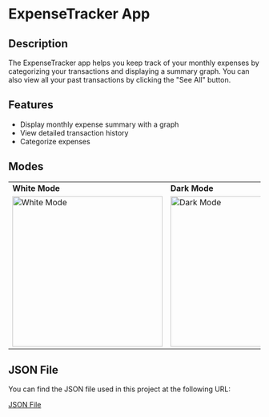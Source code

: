 # ExpenseTracker App

## Description
The ExpenseTracker app helps you keep track of your monthly expenses by categorizing your transactions and displaying a summary graph. You can also view all your past transactions by clicking the "See All" button.

## Features
- Display monthly expense summary with a graph
- View detailed transaction history
- Categorize expenses

## Modes
<table>
  <tr>
    <td><b>White Mode</b></td>
    <td><b>Dark Mode</b></td>
  </tr>
  <tr>
    <td>
      <a href="https://github.com/user-attachments/assets/b1433da2-d018-4308-a3c9-89550fb38454">
        <img src="https://github.com/user-attachments/assets/b1433da2-d018-4308-a3c9-89550fb38454" alt="White Mode" width="300">
      </a>
    </td>
    <td>
      <a href="https://github.com/user-attachments/assets/62d5a958-6185-4384-9de8-376fdac0273f">
        <img src="https://github.com/user-attachments/assets/62d5a958-6185-4384-9de8-376fdac0273f" alt="Dark Mode" width="300">
      </a>
    </td>
  </tr>
</table>

## JSON File
You can find the JSON file used in this project at the following URL:

[JSON File](https://gist.githubusercontent.com/ilhyunc/826c614fe27e98357b5d02d01e563069/raw/a1a1e6bb8051c589edf2bc8a3286a309949c097b/json%2520file)
